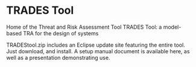 # TRADES Tool
Home of the Threat and Risk Assessment Tool TRADES Tool: a model-based TRA for the design of systems


TRADEStool.zip includes an Eclipse update site featuring the entire tool. Just download, and install.
A setup manual document is available here, as well as a presentation demonstrating use.
